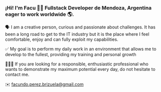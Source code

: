 
###  ¡Hi! I'm Facu 👋🏼 Fullstack Developer de Mendoza, Argentina eager to work worldwide 🌎.

🗣 I am a creative person, curious and passionate about challenges. It has been a long road to get to the IT industry but it is the place where I feel comfortable, enjoy and can fully exploit my capabilities.

✅ My goal is to perform my daily work in an environment that allows me to develop to the fullest, providing my training and personal growth

🧑🏽‍💻 If you are looking for a responsible, enthusiastic professional who wants to demonstrate my maximum potential every day, do not hesitate to contact me.

✉️ facundo.perez.brizuela@gmail.com

